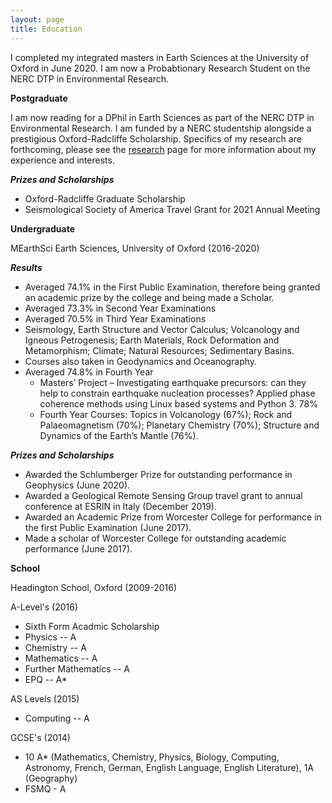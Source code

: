 ```yaml
---
layout: page
title: Education 
---
```


I completed my integrated masters in Earth Sciences at the University of Oxford in June 2020. I am now a Probabtionary Research Student on the NERC DTP in Environmental Research.

**Postgraduate**

I am now reading for a DPhil in Earth Sciences as part of the NERC DTP in Environmental Research. I am funded by a NERC studentship alongside a prestigious Oxford-Radcliffe Scholarship. Specifics of my research are forthcoming, please see the [research](/research) page for more information about my experience and interests. 

***Prizes and Scholarships***
* Oxford-Radcliffe Graduate Scholarship
* Seismological Society of America Travel Grant for 2021 Annual Meeting



**Undergraduate**

MEarthSci Earth Sciences, University of Oxford (2016-2020)

***Results***
* Averaged 74.1% in the First Public Examination, therefore being granted an academic prize by the college and being made a Scholar.
* Averaged 73.3% in Second Year Examinations
* Averaged 70.5% in Third Year Examinations
 * Seismology, Earth Structure and Vector Calculus; Volcanology and Igneous Petrogenesis; Earth Materials, Rock Deformation and Metamorphism; Climate; Natural Resources; Sedimentary Basins. 
 * Courses also taken in Geodynamics and Oceanography.  
* Averaged 74.8% in Fourth Year
  * Masters’ Project – Investigating earthquake precursors: can they help to constrain earthquake nucleation processes? Applied phase coherence methods using Linux based systems and Python 3. 78%
  * Fourth Year Courses: Topics in Volcanology (67%); Rock and Palaeomagnetism (70%); Planetary Chemistry (70%); Structure and Dynamics of the Earth’s Mantle (76%). 

***Prizes and Scholarships***
* Awarded the Schlumberger Prize for outstanding performance in Geophysics (June 2020).
* Awarded a Geological Remote Sensing Group travel grant to annual conference at ESRIN in Italy (December 2019).  
* Awarded an Academic Prize from Worcester College for performance in the first Public Examination (June 2017).
* Made a scholar of Worcester College for outstanding academic performance (June 2017).


**School**

Headington School, Oxford (2009-2016)

A-Level's (2016)
* Sixth Form Acadmic Scholarship 
* Physics -- A
* Chemistry -- A
* Mathematics -- A
* Further Mathematics -- A
* EPQ -- A* 

AS Levels (2015)
* Computing -- A

GCSE's (2014)
* 10 A* (Mathematics, Chemistry, Physics, Biology, Computing, Astronomy, French, German, English Language, English Literature), 1A (Geography)
* FSMQ - A


